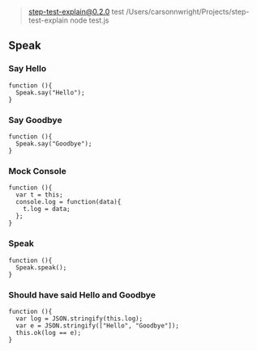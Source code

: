 
> step-test-explain@0.2.0 test /Users/carsonnwright/Projects/step-test-explain
> node test.js

## Speak
### Say Hello
```
function (){
  Speak.say("Hello");
}
```
### Say Goodbye
```
function (){
  Speak.say("Goodbye");
}
```
### Mock Console
```
function (){
  var t = this;
  console.log = function(data){
    t.log = data;
  };
}
```
### Speak
```
function (){
  Speak.speak();
}
```
### Should have said Hello and Goodbye
```
function (){
  var log = JSON.stringify(this.log);
  var e = JSON.stringify(["Hello", "Goodbye"]);
  this.ok(log == e);
}
```

